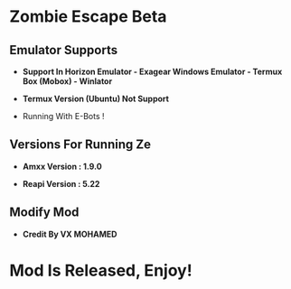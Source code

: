 # Zombie Escape Beta

Emulator Supports
-

- **Support In Horizon Emulator - Exagear Windows Emulator - Termux Box (Mobox) - Winlator**

- **Termux Version (Ubuntu) Not Support**

- Running With E-Bots !


Versions For Running Ze
-

- **Amxx Version : 1.9.0**

- **Reapi Version : 5.22**

Modify Mod
-

- **Credit By VX MOHAMED**

# Mod Is Released, Enjoy!
